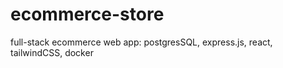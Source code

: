# ecommerce-store
full-stack ecommerce web app: postgresSQL, express.js, react, tailwindCSS, docker
